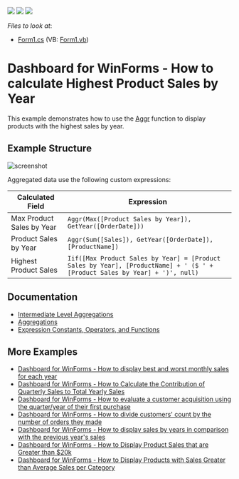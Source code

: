 <!-- default badges list -->
![](https://img.shields.io/endpoint?url=https://codecentral.devexpress.com/api/v1/VersionRange/128581353/18.2.3%2B)
[![](https://img.shields.io/badge/Open_in_DevExpress_Support_Center-FF7200?style=flat-square&logo=DevExpress&logoColor=white)](https://supportcenter.devexpress.com/ticket/details/T372408)
[![](https://img.shields.io/badge/📖_How_to_use_DevExpress_Examples-e9f6fc?style=flat-square)](https://docs.devexpress.com/GeneralInformation/403183)
<!-- default badges end -->
<!-- default file list -->
*Files to look at*:

* [Form1.cs](./CS/Dashboard_AggrBestSalesProducts/Form1.cs) (VB: [Form1.vb](./VB/Dashboard_AggrBestSalesProducts/Form1.vb))
<!-- default file list end -->
# Dashboard for WinForms - How to calculate Highest Product Sales by Year


This example demonstrates how to use the [Aggr](https://docs.devexpress.com/Dashboard/115870) function to display products with the highest sales by year. 

## Example Structure

![screenshot](images/screenshot.png)

Aggregated data use the following custom expressions:

| Calculated Field | Expression |
| --- | --- |
| Max Product Sales by Year | ``` Aggr(Max([Product Sales by Year]), GetYear([OrderDate])) ``` |
| Product Sales by Year | ``` Aggr(Sum([Sales]), GetYear([OrderDate]), [ProductName]) ``` |
| Highest Product Sales | ``` Iif([Max Product Sales by Year] = [Product Sales by Year], [ProductName] + ' ($ ' + [Product Sales by Year] + ')', null) ``` |

## Documentation

- [Intermediate Level Aggregations](https://docs.devexpress.com/Dashboard/115870/)
- [Aggregations](https://docs.devexpress.com/Dashboard/115894/)
- [Expression Constants, Operators, and Functions](https://docs.devexpress.com/Dashboard/400122/)

## More Examples

- [Dashboard for WinForms - How to display best and worst monthly sales for each year](https://github.com/DevExpress-Examples/how-to-display-best-and-worst-monthly-sales-for-each-year-t369371)
- [Dashboard for WinForms - How to Calculate the Contribution of Quarterly Sales to Total Yearly Sales](https://github.com/DevExpress-Examples/how-to-calculate-the-contribution-of-quarterly-sales-to-total-yearly-sales)
- [Dashboard for WinForms - How to evaluate a customer acquisition using the quarter/year of their first purchase](https://github.com/DevExpress-Examples/how-to-divide-customers-count-by-the-number-of-orders-they-made-t372356)
- [Dashboard for WinForms - How to divide customers' count by the number of orders they made](https://github.com/DevExpress-Examples/how-to-divide-customers-count-by-the-number-of-orders-they-made-t372356)
- [Dashboard for WinForms - How to display sales by years in comparison with the previous year's sales](https://github.com/DevExpress-Examples/win-dashboard-display-previous-year-sales)
- [Dashboard for WinForms - How to Display Product Sales that are Greater than $20k](https://github.com/DevExpress-Examples/How-to-Display-Product-Sales-that-are-Greater-than-20k)
- [Dashboard for WinForms - How to Display Products with Sales Greater than Average Sales per Category](https://github.com/DevExpress-Examples/How-to-Display-Product-with-Sales-Greater-than-Average-Sales-per-Category)
